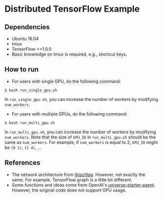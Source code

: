 # Distributed TensorFlow Example

## Dependencies
* Ubuntu 16.04
* tmux
* TensorFlow >=1.0.0
* Basic knowledge on tmux is required, e.g., shortcut keys.

## How to run
* For users with single GPU, do the following command:
```
$ bash run_single_gpu.sh
```
In `run_single_gpu.sh`, you can increase the number of workers by modifying `num_workers`.

* For users with multiple GPUs, do the following command:
```
$ bash run_multi_gpu.sh
```
In `run_multi_gpu.sh`, you can increase the number of workers by modifying `num_workers`.
Note that the size of `GPU_ID` in `run_multi_gpu.sh` should be the same as `num_workers`.
For example, if `num_workers` is equal to 2, `GPU_ID` might be `(0 1)`, `(2 4)`, ...

## References
* The network architecture from [@ischlag](https://github.com/ischlag/distributed-tensorflow-example). However, not exactly the same. For example, TensorFlow graph is a little bit different.
* Some functions and ideas come from OpenAI's [universe-starter-agent](https://github.com/openai/universe-starter-agent). However, the original code does not support GPU usage. 
